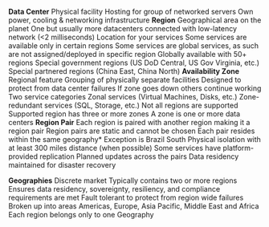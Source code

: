 **Data Center**
Physical facility
Hosting for group of networked servers
Own power, cooling & networking infrastructure
**Region**
Geographical area on the planet
One but usually more datacenters connected with low-latency network (<2 milliseconds)
Location for your services
Some services are available only in certain regions
Some services are global services, as such are not assigned/deployed in specific region
Globally available with 50+ regions
Special government regions (US DoD Central, US Gov Virginia, etc.)
Special partnered regions (China East, China North)
**Availability Zone**
Regional feature
Grouping of physically separate facilities
Designed to protect from data center failures
If zone goes down others continue working
Two service categories
Zonal services (Virtual Machines, Disks, etc.)
Zone-redundant services (SQL, Storage, etc.)
Not all regions are supported
Supported region has three or more zones
A zone is one or more data centers
**Region Pair**
Each region is paired with another region making it a region pair
Region pairs are static and cannot be chosen
Each pair resides within the same geography*
Exception is Brazil South
Physical isolation with at least 300 miles distance (when possible)
Some services have platform-provided replication
Planned updates across the pairs
Data residency maintained for disaster recovery

**Geographies**
Discrete market
Typically contains two or more regions
Ensures data residency, sovereignty, resiliency, and compliance requirements are met
Fault tolerant to protect from region wide failures
Broken up into areas
Americas,
Europe,
Asia Pacific,
Middle East and Africa
Each region belongs only to one Geography
